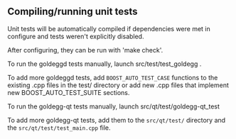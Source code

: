 Compiling/running unit tests
------------------------------------

Unit tests will be automatically compiled if dependencies were met in configure
and tests weren't explicitly disabled.

After configuring, they can be run with 'make check'.

To run the goldeggd tests manually, launch src/test/test_goldegg .

To add more goldeggd tests, add `BOOST_AUTO_TEST_CASE` functions to the existing
.cpp files in the test/ directory or add new .cpp files that
implement new BOOST_AUTO_TEST_SUITE sections.

To run the goldegg-qt tests manually, launch src/qt/test/goldegg-qt_test

To add more goldegg-qt tests, add them to the `src/qt/test/` directory and
the `src/qt/test/test_main.cpp` file.
